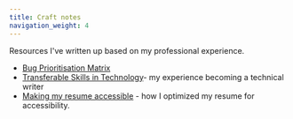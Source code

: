 ```yaml
---
title: Craft notes
navigation_weight: 4
---
```

Resources I've written up based on my professional experience.<br>
* [Bug Prioritisation Matrix](https://github.com/streats/streats.github.io/issues/1)
* [Transferable Skills in Technology](transferable-skills.md)- my experience becoming a technical writer<br>
* [Making my resume accessible](making-resume-accessible.md) - how I optimized my resume for accessibility.
